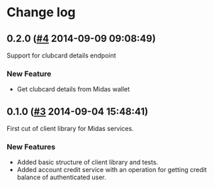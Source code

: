 # Change log

## 0.2.0 ([#4](https://git.mobcastdev.com/Agora/midas-client/pull/4) 2014-09-09 09:08:49)

Support for clubcard details endpoint

### New Feature

- Get clubcard details from Midas wallet

## 0.1.0 ([#3](https://git.mobcastdev.com/Agora/midas-client/pull/3) 2014-09-04 15:48:41)

First cut of client library for Midas services.

### New Features

- Added basic structure of client library and tests.
- Added account credit service with an operation for getting credit balance of authenticated user.


